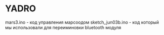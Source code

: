 # YADRO
mars3.ino - код управления марсоодом
sketch_jun03b.ino - код который мы использовали для переиминовки bluetooth модуля
